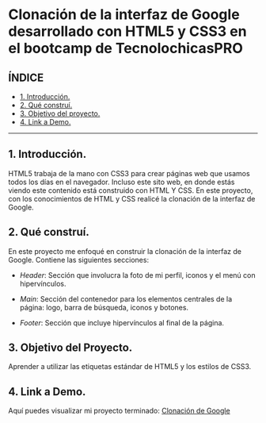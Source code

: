 # Clonación de la interfaz de Google desarrollado con HTML5 y CSS3 en el bootcamp de TecnolochicasPRO


## **ÍNDICE**

* [1. Introducción.](#)
* [2. Qué construí.](#)
* [3. Objetivo del proyecto.](#)
* [4. Link a Demo.](#)

****

## 1. Introducción.

HTML5 trabaja de la mano con CSS3 para crear páginas web que usamos todos los días en el navegador. Incluso este sito web, en donde estás viendo este contenido está construido con HTML Y CSS. En este proyecto, con los conocimientos de HTML y CSS realicé la clonación de la interfaz de Google.

## 2. Qué construí.

En este proyecto me enfoqué en construir la clonación de la interfaz de Google. Contiene las siguientes secciones:

* *Header*: Sección que involucra la foto de mi perfil, iconos y el menú con hipervínculos.

* *Main*: Sección del contenedor para los elementos centrales de la página: logo, barra de búsqueda, iconos y botones.

* *Footer*: Sección que incluye hipervínculos al final de la página.

## 3. Objetivo del Proyecto.

Aprender a utilizar las etiquetas estándar de HTML5 y los estilos de CSS3.

## 4. Link a Demo.

Aquí puedes visualizar mi proyecto terminado: [Clonación de Google](https://chipper-wisp-806266.netlify.app)
